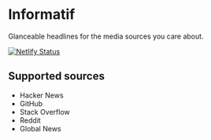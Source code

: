 # Informatif

Glanceable headlines for the media sources you care about.

[![Netlify Status](https://api.netlify.com/api/v1/badges/cfd2b755-519c-45a7-a27b-407badc9b45f/deploy-status)](https://app.netlify.com/sites/informatif/deploys)

## Supported sources

- Hacker News
- GitHub
- Stack Overflow
- Reddit
- Global News
